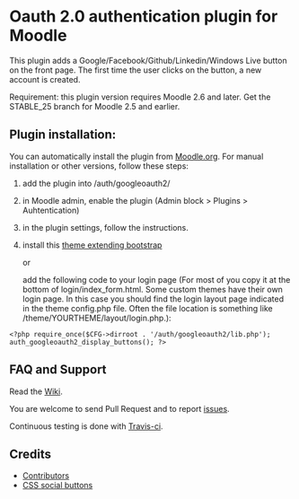 Oauth 2.0 authentication plugin for Moodle
==========================================

This plugin adds a Google/Facebook/Github/Linkedin/Windows Live button on the front page.
The first time the user clicks on the button, a new account is created.

Requirement: this plugin version requires Moodle 2.6 and later. Get the STABLE_25 branch for Moodle 2.5 and earlier.

Plugin installation:
--------------------
You can automatically install the plugin from [Moodle.org](https://moodle.org/plugins/view.php?plugin=auth_googleoauth2). For manual installation or other versions, follow these steps:

1. add the plugin into /auth/googleoauth2/

2. in Moodle admin, enable the plugin (Admin block > Plugins > Auhtentication)

3. in the plugin settings, follow the instructions.

4. install this [theme extending bootstrap](https://moodle.org/plugins/view.php?plugin=theme_oauth2easy)

    or
    
   add the following code to your login page (For most of you copy it at the bottom of login/index_form.html. Some custom themes have their own login page. In this case you should find the login layout page indicated in the theme config.php file. Often the file location is something like /theme/YOURTHEME/layout/login.php.):

`<?php
require_once($CFG->dirroot . '/auth/googleoauth2/lib.php');
auth_googleoauth2_display_buttons();
?>`


FAQ and Support
---------------

Read the [Wiki](https://github.com/mouneyrac/auth_googleoauth2/wiki).

You are welcome to send Pull Request and to report [issues](https://github.com/mouneyrac/auth_googleoauth2/issues).

Continuous testing is done with [Travis-ci](https://travis-ci.org/mouneyrac/moodle-auth_googleoauth2).

Credits
-------
* [Contributors](https://github.com/mouneyrac/auth_googleoauth2/graphs/contributors)
* [CSS social buttons](http://zocial.smcllns.com/)
